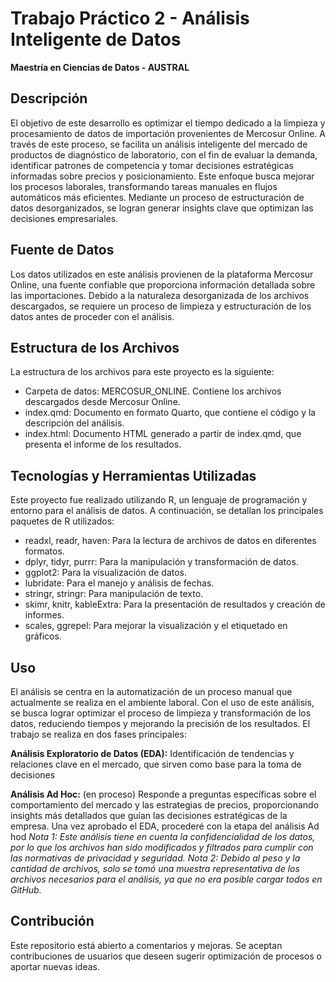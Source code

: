 # Trabajo Práctico 2 - Análisis Inteligente de Datos
**Maestría en Ciencias de Datos - AUSTRAL**

## Descripción
El objetivo de este desarrollo es optimizar el tiempo dedicado a la limpieza y procesamiento de datos de importación provenientes de Mercosur Online. A través de este proceso, se facilita un análisis inteligente del mercado de productos de diagnóstico de laboratorio, con el fin de evaluar la demanda, identificar patrones de competencia y tomar decisiones estratégicas informadas sobre precios y posicionamiento. Este enfoque busca mejorar los procesos laborales, transformando tareas manuales en flujos automáticos más eficientes.
Mediante un proceso de estructuración de datos desorganizados, se logran generar insights clave que optimizan las decisiones empresariales.

## Fuente de Datos
Los datos utilizados en este análisis provienen de la plataforma Mercosur Online, una fuente confiable que proporciona información detallada sobre las importaciones. 
Debido a la naturaleza desorganizada de los archivos descargados, se requiere un proceso de limpieza y estructuración de los datos antes de proceder con el análisis.

## Estructura de los Archivos
La estructura de los archivos para este proyecto es la siguiente:
  - Carpeta de datos: MERCOSUR_ONLINE. Contiene los archivos descargados desde Mercosur Online.
  - index.qmd: Documento en formato Quarto, que contiene el código y la descripción del análisis.
  - index.html: Documento HTML generado a partir de index.qmd, que presenta el informe de los resultados.

## Tecnologías y Herramientas Utilizadas
Este proyecto fue realizado utilizando R, un lenguaje de programación y entorno para el análisis de datos. A continuación, se detallan los principales paquetes de R utilizados:
- readxl, readr, haven: Para la lectura de archivos de datos en diferentes formatos.
- dplyr, tidyr, purrr: Para la manipulación y transformación de datos.
- ggplot2: Para la visualización de datos.
- lubridate: Para el manejo y análisis de fechas.
- stringr, stringr: Para manipulación de texto.
- skimr, knitr, kableExtra: Para la presentación de resultados y creación de informes.
- scales, ggrepel: Para mejorar la visualización y el etiquetado en gráficos.

## Uso
El análisis se centra en la automatización de un proceso manual que actualmente se realiza en el ambiente laboral. Con el uso de este análisis, se busca lograr optimizar el proceso de limpieza y transformación de los datos, reduciendo tiempos y mejorando la precisión de los resultados.
El trabajo se realiza en dos fases principales:

**Análisis Exploratorio de Datos (EDA):**
Identificación de tendencias y relaciones clave en el mercado, que sirven como base para la toma de decisiones 

**Análisis Ad Hoc:** (en proceso)
Responde a preguntas específicas sobre el comportamiento del mercado y las estrategias de precios, proporcionando insights más detallados que guían las decisiones estratégicas de la empresa.
Una vez aprobado el EDA, procederé con la etapa del análisis Ad hod
*Nota 1: Este análisis tiene en cuenta la confidencialidad de los datos, por lo que los archivos han sido modificados y filtrados para cumplir con las normativas de privacidad y seguridad.*
*Nota 2: Debido al peso y la cantidad de archivos, solo se tomó una muestra representativa de los archivos necesarios para el análisis, ya que no era posible cargar todos en GitHub.*

## Contribución
Este repositorio está abierto a comentarios y mejoras. Se aceptan contribuciones de usuarios que deseen sugerir optimización de procesos o aportar nuevas ideas. 
